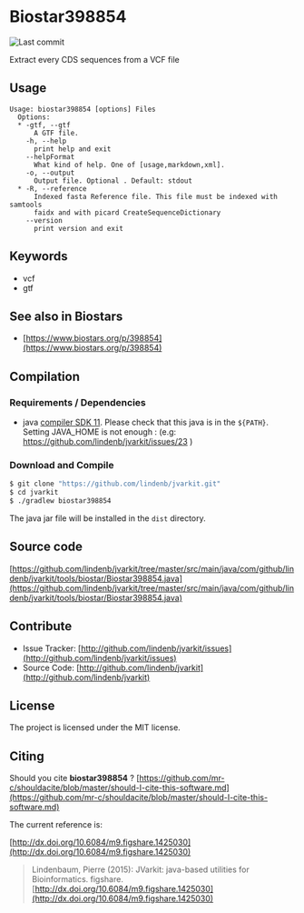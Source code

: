# Biostar398854

![Last commit](https://img.shields.io/github/last-commit/lindenb/jvarkit.png)

Extract every CDS sequences from a VCF file


## Usage

```
Usage: biostar398854 [options] Files
  Options:
  * -gtf, --gtf
      A GTF file.
    -h, --help
      print help and exit
    --helpFormat
      What kind of help. One of [usage,markdown,xml].
    -o, --output
      Output file. Optional . Default: stdout
  * -R, --reference
      Indexed fasta Reference file. This file must be indexed with samtools 
      faidx and with picard CreateSequenceDictionary
    --version
      print version and exit

```


## Keywords

 * vcf
 * gtf



## See also in Biostars

 * [https://www.biostars.org/p/398854](https://www.biostars.org/p/398854)


## Compilation

### Requirements / Dependencies

* java [compiler SDK 11](https://jdk.java.net/11/). Please check that this java is in the `${PATH}`. Setting JAVA_HOME is not enough : (e.g: https://github.com/lindenb/jvarkit/issues/23 )


### Download and Compile

```bash
$ git clone "https://github.com/lindenb/jvarkit.git"
$ cd jvarkit
$ ./gradlew biostar398854
```

The java jar file will be installed in the `dist` directory.

## Source code 

[https://github.com/lindenb/jvarkit/tree/master/src/main/java/com/github/lindenb/jvarkit/tools/biostar/Biostar398854.java](https://github.com/lindenb/jvarkit/tree/master/src/main/java/com/github/lindenb/jvarkit/tools/biostar/Biostar398854.java)


## Contribute

- Issue Tracker: [http://github.com/lindenb/jvarkit/issues](http://github.com/lindenb/jvarkit/issues)
- Source Code: [http://github.com/lindenb/jvarkit](http://github.com/lindenb/jvarkit)

## License

The project is licensed under the MIT license.

## Citing

Should you cite **biostar398854** ? [https://github.com/mr-c/shouldacite/blob/master/should-I-cite-this-software.md](https://github.com/mr-c/shouldacite/blob/master/should-I-cite-this-software.md)

The current reference is:

[http://dx.doi.org/10.6084/m9.figshare.1425030](http://dx.doi.org/10.6084/m9.figshare.1425030)

> Lindenbaum, Pierre (2015): JVarkit: java-based utilities for Bioinformatics. figshare.
> [http://dx.doi.org/10.6084/m9.figshare.1425030](http://dx.doi.org/10.6084/m9.figshare.1425030)

